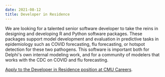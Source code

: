 ```yaml
---
date: 2021-08-12
title: Developer in Residence
---
```


We are looking for a talented senior software developer to take the reins in designing and developing R and Python software packages. These packages support model development and evaluation in predictive tasks in epidemiology such as COVID forecasting, flu forecasting, or hotspot detection for these two pathogens.  This software is important both for Delphi's own internal modeling work, and for a community of modelers that works with the CDC on COVID and flu forecasting.

[Apply to the Developer in Residence position at CMU Careers](https://cmu.wd5.myworkdayjobs.com/CMU/job/Pittsburgh-PA/Developer-in-Residence---School-of-Computer-Sciences_2017318).
